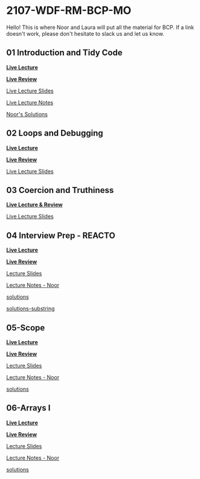 # 2107-WDF-RM-BCP-MO

Hello! This is where Noor and Laura will put all the material for BCP. If a link doesn't work, please don't hesitate to slack us and let us know.

## **01 Introduction and Tidy Code**

**[Live Lecture](https://youtu.be/rD61Cme15gM)**

**[Live Review](https://youtu.be/QtBWtR4rIh0)**

[Live Lecture Slides](workshops/01-tidy-code/00-lecture/IntroductionTidyCode.pdf)

[Live Lecture Notes](workshops/01-tidy-code/00-lecture/lecture.js)

[Noor's Solutions](workshops/01-tidy-code)

## **02 Loops and Debugging**

**[Live Lecture](https://youtu.be/hTrU1eoRjyU)**

**[Live Review](https://youtu.be/vUF6_Q_kgpI)**

[Live Lecture Slides](https://docs.google.com/presentation/d/1xd6W1ckVETYwgudogZNFXnnsVStAVc-De7DPInLOSic/edit?usp=sharing)

## **03 Coercion and Truthiness**

**[Live Lecture & Review](https://youtu.be/_PHKsX_b3MA)**

[Live Lecture Slides](https://docs.google.com/presentation/d/1NyhpFRgDapA9bDYbhKJArstDv2dgo1SgbJex1QXHzv0/edit?usp=sharing)

## **04 Interview Prep - REACTO**

**[Live Lecture](https://youtu.be/8aWcv2CoSRk)**

**[Live Review](https://youtu.be/oxdmQnfxUnQ)**

[Lecture Slides](workshops/04-reacto-1/00-lecture/04.BCP-REACTO.pdf)

[Lecture Notes - Noor](workshops/04-reacto-1/00-lecture/lecture.js)

[solutions](workshops/04-reacto-1)

[solutions-substring](workshops/04-reacto-1/02-stringManipulation/substring.js)

## **05-Scope**

**[Live Lecture](https://youtu.be/40-FL8x60NY)**

**[Live Review](https://youtu.be/N4y4s4r6RCo)**

[Lecture Slides](workshops/05-scope/00-lecture/05.Scope.pdf)

[Lecture Notes - Noor](workshops/05-scope/00-lecture/lecture.js)

[solutions](workshops/05-scope/00-lecture/solutions.js)

## **06-Arrays I**

**[Live Lecture](https://youtu.be/23_LNqVmYko)**

**[Live Review](https://youtu.be/8ome2dIEvY8)**

[Lecture Slides](workshops/06-arrays-i/00-lecture/06.ArraysI.pdf)

[Lecture Notes - Noor](workshops/06-arrays-i/00-lecture/lecture.js)

[solutions](workshops/06-arrays-i/solutions.js)
